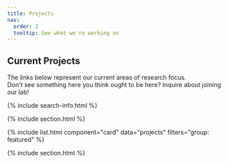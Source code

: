 ```yaml
---
title: Projects
nav:
  order: 2
  tooltip: See what we're working on
---
```


## <i class="fas fa-tools"></i>Current Projects

The links below represent our current areas of research focus.  
Don't see something here you think ought to be here?  Inquire about joining our lab!

{% include search-info.html %}

{% include section.html %}

{% include list.html component="card" data="projects" filters="group: featured" %}

{% include section.html %}